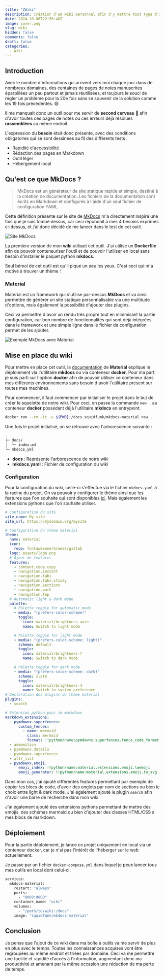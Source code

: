 ```yaml
---
title: "ZWiki"
description: Création d'un wiki personnel afin d'y mettre tout type d'information.
date: 2024-10-06T22:56:48Z
image: cover.png
slug: wiki
hidden: false
comments: false
draft: false
categories:
  - Wiki
---
```


## Introduction

Avec le nombre d'informations qui arrivent vers moi chaque jour dans de nombreux domaines, des centaines de pages de notes manuscrites éparpillées un peu partout et jamais réutilisées, et toujours le souci de régler un problème pour la 20e fois sans se souvenir de la solution comme les 19 fois précédentes. 😆

Il me manquait donc un outil pour me servir de **second cerveau** 🧠 afin d'avoir toutes ces pages de notes ou ces erreurs déjà résolues **rassemblées** au même endroit.

L'expression du **besoin** était donc présente, avec des conditions obligatoires qui se sont dessinées au fil des différents tests :

- Rapidité d'accessibilité
- Rédaction des pages en Markdown
- Outil léger
- Hébergement local

## Qu'est ce que MkDocs ?

> MkDocs est un générateur de site statique rapide et simple, destiné à la création de documentation. Les fichiers de la documentation sont écrits en Markdown et configurés à l'aide d'un seul fichier de configuration YAML.

Cette définition présente sur le site de [MkDocs](https://www.mkdocs.org/) m'a directement inspiré une fois que je suis tombé dessus, car ceci répondait à mes 4 besoins exprimés ci-dessus, et j'ai donc décidé de me lancer dans le test
de cet outil.

![Site MkDocs](mkdocs.png)

La première version de mon **wiki** utilisait cet outil. J'ai utilisé un **Dockerfile** afin de pouvoir conteneuriser l'outil et de pouvoir l'utiliser en local sans besoin d'installer le paquet python **mkdocs**.

Seul bémol de cet outil est qu'il pique un peu les yeux. C'est ceci qui m'a motivé à trouver un thème !

### Material

Material est un framework qui s'utilise par-dessus **MkDocs** et va ainsi permettre de générer un site statique personnalisable via une multitude d'options, mais également la possibilité d'ajouter des plugins.

Ceci va permettre d'avoir un rendu très propre tout en minimisant la partie configuration, car bon nombre de fonctionnalités qui sont déjà intégrées dans le framework et une simple ligne dans le fichier de configuration permet de les ajouter.

![Exemple MkDocs avec Material](mkdocs_example.png)

## Mise en place du wiki

Pour mettre en place cet outil, la [documentation](https://squidfunk.github.io/mkdocs-material/creating-your-site/) de **Material** explique le déploiement via l'utilitaire **mkdocs** ou via conteneur **docker**. Pour ma part, je suis parti sur l'option **docker** afin de pouvoir utiliser ce conteneur dans mes différents environnements sans besoin d'avoir l'utilitaire présent sur toutes mes machines.

Pour commencer, il faut commencer par initialiser le projet dans le but de créer le squelette de notre wiki. Pour ceci, on passe la commande `new .` au conteneur **docker** possédant déjà l'utilitaire **mkdocs** en entrypoint.

```bash
docker run --rm -it -v ${PWD}:/docs squidfunk/mkdocs-material new .
```

Une fois le projet initialisé, on se retrouve avec l'arborescence suivante :

```bash
.
├─ docs/
│  └─ index.md
└─ mkdocs.yml
```

- **docs** : Représente l'arborescence de notre wiki
- **mkdocs.yaml** : Fichier de configuration du wiki

### Configuration

Pour la configuration du wiki, celle-ci s'effectue via le fichier `mkdocs.yaml` à la racine du projet. On va pouvoir y configurer le thème ainsi que les features que l'on souhaite qui sont disponibles [ici](https://squidfunk.github.io/mkdocs-material/setup/). Mais également les extensions pythons que l'on souhaite utiliser.

```yaml
# Configuration du site
site_name: My site
site_url: https://mydomain.org/mysite

# Configuration du thème material
theme:
  name: material
  icon:
    repo: fontawesome/brands/gitlab
  logo: assets/logo.png
  # Ajout de features
  features:
    - content.code.copy
    - navigation.instant
    - navigation.tabs
    - navigation.tabs.sticky
    - navigation.sections
    - navigation.path
    - navigation.top
  # Automatic light & dark mode
  palette:
    # Palette toggle for automatic mode
    - media: "(prefers-color-scheme)"
      toggle:
        icon: material/brightness-auto
        name: Switch to light mode

    # Palette toggle for light mode
    - media: "(prefers-color-scheme: light)"
      scheme: default
      toggle:
        icon: material/brightness-7
        name: Switch to dark mode

    # Palette toggle for dark mode
    - media: "(prefers-color-scheme: dark)"
      scheme: slate
      toggle:
        icon: material/brightness-4
        name: Switch to system preference
# Déclaration des plugins du thème material
plugins:
  - search

# Extension python pour le markdown
markdown_extensions:
  - pymdownx.superfences:
      custom_fences:
        - name: mermaid
          class: mermaid
          format: !!python/name:pymdownx.superfences.fence_code_format
  - admonition
  - pymdownx.details
  - pymdownx.superfences
  - attr_list
  - pymdownx.emoji:
      emoji_index: !!python/name:material.extensions.emoji.twemoji
      emoji_generator: !!python/name:material.extensions.emoji.to_svg
```

Dans mon cas, j'ai ajouté différentes features permettant par exemple de copier les blocs de code, d'avoir des onglets par nom de sections ou bien le choix entre light & dark mode. J'ai également ajouté le plugin `search` afin d'avoir une barre de recherche dans mon wiki.

J'ai également ajouté des extensions pythons permettant de mettre des emojis, des schémas mermaid ou bien d'ajouter des classes HTML/CSS à mes blocs de markdown.

## Déploiement

Pour la partie déploiement, je lance ce projet uniquement en local via un conteneur docker, car je n'ai pas l'intérêt de l'héberger sur le web actuellement.

Je passe par un fichier `docker-compose.yml` dans lequel je peux lancer tous mes outils en local dont celui-ci.

```bash
services:
  mkdocs-material:
    restart: "always"
    ports:
      - "8000:8000"
    container_name: "wiki"
    volumes:
      - "/path/to/wiki:/docs"
    image: "squidfunk/mkdocs-material"
```

## Conclusion

Je pense que l'ajout de ce wiki dans ma boîte à outils va me servir de plus en plus avec le temps. Toutes les connaissances acquises vont être regroupées au même endroit et triées par domaine. Ceci va me permettre une facilité et rapidité d'accès à l'information, augmentant donc ma productivité et amenant par la même occasion une réduction de ma perte de temps.

